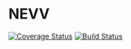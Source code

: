 # NEVV

[![Coverage Status](https://coveralls.io/repos/github/dedis/student_17_evoting/badge.svg)](https://coveralls.io/github/dedis/student_17_evoting)
[![Build Status](https://travis-ci.org/dedis/student_17_evoting.svg?branch=master)](https://travis-ci.org/dedis/student_17_evoting)
